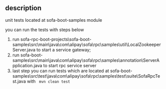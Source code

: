 ## description
unit tests located at sofa-boot-samples module 

you can run the tests with  steps below
1. run sofa-rpc-boot-projects\sofa-boot-samples\src\main\java\com\alipay\sofa\rpc\samples\util\LocalZookeeperServer.java to start a service gateway;
2. run sofa-boot-samples\src\main\java\com\alipay\sofa\rpc\samples\annotation\ServerApplication.java to start rpc service server
3. last step you can run tests which are located at sofa-boot-samples\src\test\java\com\alipay\sofa\rpc\samples\test\suite\SofaRpcTest.java  with ```
mvn clean test```


